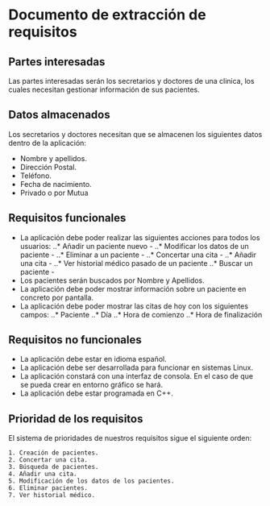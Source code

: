# Documento de extracción de requisitos
## Partes interesadas
Las partes interesadas serán los secretarios y doctores de una clinica, los cuales necesitan gestionar información de sus pacientes.

## Datos almacenados
Los secretarios y doctores necesitan que se almacenen los siguientes datos dentro de la aplicación:

  * Nombre y apellidos.
  * Dirección Postal.
  * Teléfono.
  * Fecha de nacimiento.
  * Privado o por Mutua

## Requisitos funcionales

  * La aplicación debe poder realizar las siguientes acciones para todos los usuarios:
    ..* Añadir un paciente nuevo -
    ..* Modificar los datos de un paciente -
    ..* Eliminar a un paciente -
    ..* Concertar una cita -
    ..* Añadir una cita -
    ..* Ver historial médico pasado de un paciente
    ..* Buscar un paciente -
  * Los pacientes serán buscados por Nombre y Apellidos.
  * La aplicación debe poder mostrar información sobre un paciente en concreto por pantalla.
  * La aplicación debe poder mostrar las citas de hoy con los siguientes campos:
    ..* Paciente
    ..* Día
    ..* Hora de comienzo
    ..* Hora de finalización
  
  

## Requisitos no funcionales
  * La aplicación debe estar en idioma español.
  * La aplicación debe ser desarrollada para funcionar en sistemas Linux.
  * La aplicación constará con una interfaz de consola. En el caso de que se pueda crear en entorno gráfico se hará.
  * La aplicación debe estar programada en C++.

## Prioridad de los requisitos
  El sistema de prioridades de nuestros requisitos sigue el siguiente orden:

    1. Creación de pacientes.
    2. Concertar una cita.
    3. Búsqueda de pacientes.
    4. Añadir una cita.
    5. Modificación de los datos de los pacientes.
    6. Eliminar pacientes.
    7. Ver historial médico.


    

